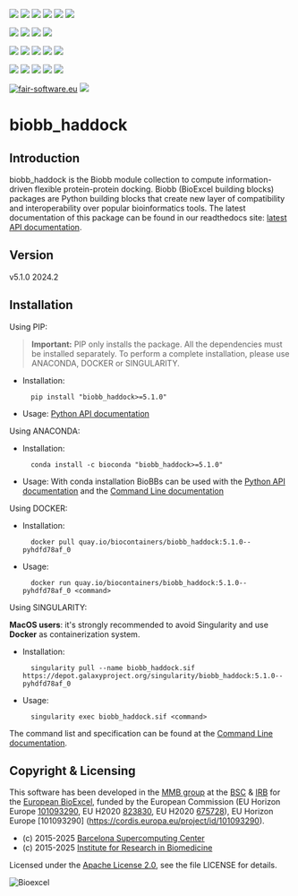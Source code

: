 [![](https://img.shields.io/github/v/tag/bioexcel/biobb_haddock?label=Version)](https://GitHub.com/bioexcel/biobb_haddock/tags/)
[![](https://img.shields.io/pypi/v/biobb-haddock.svg?label=Pypi)](https://pypi.python.org/pypi/biobb-haddock/)
[![](https://img.shields.io/conda/vn/bioconda/biobb_haddock?label=Conda)](https://anaconda.org/bioconda/biobb_haddock)
[![](https://img.shields.io/conda/dn/bioconda/biobb_haddock?label=Conda%20Downloads)](https://anaconda.org/bioconda/biobb_haddock)
[![](https://img.shields.io/badge/Docker-Quay.io-blue)](https://quay.io/repository/biocontainers/biobb_haddock?tab=tags)
[![](https://img.shields.io/badge/Singularity-GalaxyProject-blue)](https://depot.galaxyproject.org/singularity/biobb_haddock:5.1.0--pyhdfd78af_0)

[![](https://img.shields.io/badge/OS-Unix%20%7C%20MacOS-blue)](https://github.com/bioexcel/biobb_haddock)
[![](https://img.shields.io/pypi/pyversions/biobb-haddock.svg?label=Python%20Versions)](https://pypi.org/project/biobb-haddock/)
[![](https://img.shields.io/badge/License-Apache%202.0-blue.svg)](https://opensource.org/licenses/Apache-2.0)
[![](https://img.shields.io/badge/Open%20Source%3f-Yes!-blue)](https://github.com/bioexcel/biobb_haddock)

[![](https://readthedocs.org/projects/biobb-haddock/badge/?version=latest&label=Docs)](https://biobb-haddock.readthedocs.io/en/latest/?badge=latest)
[![](https://img.shields.io/website?down_message=Offline&label=Biobb%20Website&up_message=Online&url=https%3A%2F%2Fmmb.irbbarcelona.org%2Fbiobb%2F)](https://mmb.irbbarcelona.org/biobb/)
[![](https://img.shields.io/badge/Youtube-tutorials-blue?logo=youtube&logoColor=red)](https://www.youtube.com/@BioExcelCoE/search?query=biobb)
[![](https://zenodo.org/badge/DOI/10.1038/s41597-019-0177-4.svg)](https://doi.org/10.1038/s41597-019-0177-4)
[![](https://img.shields.io/endpoint?color=brightgreen&url=https%3A%2F%2Fapi.juleskreuer.eu%2Fcitation-badge.php%3Fshield%26doi%3D10.1038%2Fs41597-019-0177-4)](https://www.nature.com/articles/s41597-019-0177-4#citeas)

[![](https://docs.bioexcel.eu/biobb_haddock/junit/testsbadge.svg)](https://docs.bioexcel.eu/biobb_haddock/junit/report.html)
[![](https://docs.bioexcel.eu/biobb_haddock/coverage/coveragebadge.svg)](https://docs.bioexcel.eu/biobb_haddock/coverage/)
[![](https://docs.bioexcel.eu/biobb_haddock/flake8/flake8badge.svg)](https://docs.bioexcel.eu/biobb_haddock/flake8/)
[![](https://img.shields.io/github/last-commit/bioexcel/biobb_haddock?label=Last%20Commit)](https://github.com/bioexcel/biobb_haddock/commits/master)
[![](https://img.shields.io/github/issues/bioexcel/biobb_haddock.svg?color=brightgreen&label=Issues)](https://GitHub.com/bioexcel/biobb_haddock/issues/)

[![fair-software.eu](https://img.shields.io/badge/fair--software.eu-%E2%97%8F%20%20%E2%97%8F%20%20%E2%97%8F%20%20%E2%97%8F%20%20%E2%97%8F-green)](https://fair-software.eu)
[![](https://www.bestpractices.dev/projects/8847/badge)](https://www.bestpractices.dev/projects/8847)

[](https://bestpractices.coreinfrastructure.org/projects/8847/badge)

[//]: # (The previous line invisible link is for compatibility with the howfairis script https://github.com/fair-software/howfairis-github-action/tree/main wich uses the old bestpractices URL)

# biobb_haddock

## Introduction
biobb_haddock is the Biobb module collection to compute information-driven flexible protein-protein docking.
Biobb (BioExcel building blocks) packages are Python building blocks that
create new layer of compatibility and interoperability over popular
bioinformatics tools.
The latest documentation of this package can be found in our readthedocs site:
[latest API documentation](http://biobb-haddock.readthedocs.io/en/latest/).

## Version
v5.1.0 2024.2

## Installation
Using PIP:

> **Important:** PIP only installs the package. All the dependencies must be installed separately. To perform a complete installation, please use ANACONDA, DOCKER or SINGULARITY.

* Installation:


        pip install "biobb_haddock>=5.1.0"


* Usage: [Python API documentation](https://biobb-haddock.readthedocs.io/en/latest/modules.html)

Using ANACONDA:

* Installation:


        conda install -c bioconda "biobb_haddock>=5.1.0"


* Usage: With conda installation BioBBs can be used with the [Python API documentation](https://biobb-haddock.readthedocs.io/en/latest/modules.html) and the [Command Line documentation](https://biobb-haddock.readthedocs.io/en/latest/command_line.html)

Using DOCKER:

* Installation:


        docker pull quay.io/biocontainers/biobb_haddock:5.1.0--pyhdfd78af_0


* Usage:


        docker run quay.io/biocontainers/biobb_haddock:5.1.0--pyhdfd78af_0 <command>


Using SINGULARITY:

**MacOS users**: it's strongly recommended to avoid Singularity and use **Docker** as containerization system.

* Installation:


        singularity pull --name biobb_haddock.sif https://depot.galaxyproject.org/singularity/biobb_haddock:5.1.0--pyhdfd78af_0


* Usage:


        singularity exec biobb_haddock.sif <command>


The command list and specification can be found at the [Command Line documentation](https://biobb-haddock.readthedocs.io/en/latest/command_line.html).


## Copyright & Licensing
This software has been developed in the [MMB group](http://mmb.irbbarcelona.org) at the [BSC](http://www.bsc.es/) & [IRB](https://www.irbbarcelona.org/) for the [European BioExcel](http://bioexcel.eu/), funded by the European Commission (EU Horizon Europe [101093290](https://cordis.europa.eu/project/id/101093290), EU H2020 [823830](http://cordis.europa.eu/projects/823830), EU H2020 [675728](http://cordis.europa.eu/projects/675728)), EU Horizon Europe [101093290] (https://cordis.europa.eu/project/id/101093290).

* (c) 2015-2025 [Barcelona Supercomputing Center](https://www.bsc.es/)
* (c) 2015-2025 [Institute for Research in Biomedicine](https://www.irbbarcelona.org/)

Licensed under the
[Apache License 2.0](https://www.apache.org/licenses/LICENSE-2.0), see the file LICENSE for details.

![](https://bioexcel.eu/wp-content/uploads/2019/04/Bioexcell_logo_1080px_transp.png "Bioexcel")
